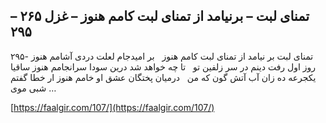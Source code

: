 ## تمنای لبت – برنیامد از تمنای لبت کامم هنوز – غزل ۲۶۵ – ۲۹۵


۲۹۵- تمنای لبت بر نیامد از تمنای لبت کامم هنوز   بر امیدجام لعلت دردی آشامم هنوز روز اول رفت دینم در سر زلفین تو   تا چه خواهد شد درین سودا سرانجامم هنوز ساقیا یکجرعه ده زان آب آتش گون که من   درمیان پختگان عشق او خامم هنوز ار خطا گفتم شبی موی &#8230;

[https://faalgir.com/107/](https://faalgir.com/107/) 